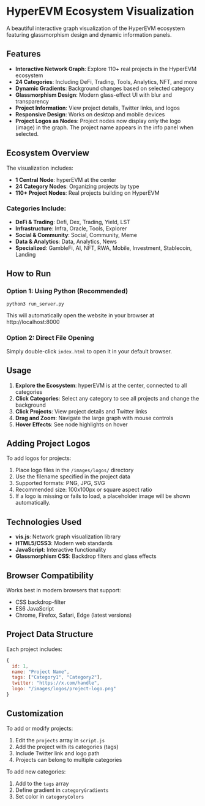 # HyperEVM Ecosystem Visualization

A beautiful interactive graph visualization of the HyperEVM ecosystem featuring glassmorphism design and dynamic information panels.

## Features

- **Interactive Network Graph**: Explore 110+ real projects in the HyperEVM ecosystem
- **24 Categories**: Including DeFi, Trading, Tools, Analytics, NFT, and more
- **Dynamic Gradients**: Background changes based on selected category
- **Glassmorphism Design**: Modern glass-effect UI with blur and transparency
- **Project Information**: View project details, Twitter links, and logos
- **Responsive Design**: Works on desktop and mobile devices
- **Project Logos as Nodes**: Project nodes now display only the logo (image) in the graph. The project name appears in the info panel when selected.

## Ecosystem Overview

The visualization includes:
- **1 Central Node**: hyperEVM at the center
- **24 Category Nodes**: Organizing projects by type
- **110+ Project Nodes**: Real projects building on HyperEVM

### Categories Include:
- **DeFi & Trading**: Defi, Dex, Trading, Yield, LST
- **Infrastructure**: Infra, Oracle, Tools, Explorer
- **Social & Community**: Social, Community, Meme
- **Data & Analytics**: Data, Analytics, News
- **Specialized**: GambleFi, AI, NFT, RWA, Mobile, Investment, Stablecoin, Landing

## How to Run

### Option 1: Using Python (Recommended)
```bash
python3 run_server.py
```
This will automatically open the website in your browser at http://localhost:8000

### Option 2: Direct File Opening
Simply double-click `index.html` to open it in your default browser.

## Usage

1. **Explore the Ecosystem**: hyperEVM is at the center, connected to all categories
2. **Click Categories**: Select any category to see all projects and change the background
3. **Click Projects**: View project details and Twitter links
4. **Drag and Zoom**: Navigate the large graph with mouse controls
5. **Hover Effects**: See node highlights on hover

## Adding Project Logos

To add logos for projects:
1. Place logo files in the `/images/logos/` directory
2. Use the filename specified in the project data
3. Supported formats: PNG, JPG, SVG
4. Recommended size: 100x100px or square aspect ratio
5. If a logo is missing or fails to load, a placeholder image will be shown automatically.

## Technologies Used

- **vis.js**: Network graph visualization library
- **HTML5/CSS3**: Modern web standards
- **JavaScript**: Interactive functionality
- **Glassmorphism CSS**: Backdrop filters and glass effects

## Browser Compatibility

Works best in modern browsers that support:
- CSS backdrop-filter
- ES6 JavaScript
- Chrome, Firefox, Safari, Edge (latest versions)

## Project Data Structure

Each project includes:
```javascript
{
  id: 1,
  name: "Project Name",
  tags: ["Category1", "Category2"],
  twitter: "https://x.com/handle",
  logo: "/images/logos/project-logo.png"
}
```

## Customization

To add or modify projects:
1. Edit the `projects` array in `script.js`
2. Add the project with its categories (tags)
3. Include Twitter link and logo path
4. Projects can belong to multiple categories

To add new categories:
1. Add to the `tags` array
2. Define gradient in `categoryGradients`
3. Set color in `categoryColors` 